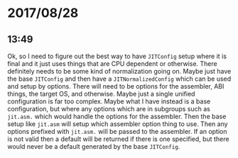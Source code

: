 # 2017/08/28

## 13:49

Ok, so I need to figure out the best way to have `JITConfig` setup where it is
final and it just uses things that are CPU dependent or otherwise. There
definitely needs to be some kind of normalization going on. Maybe just have the
base `JITConfig` and then have a `JITNormalizedConfig` which can be used and
setup by options. There will need to be options for the assembler, ABI things,
the target OS, and otherwise. Maybe just a single unified configuration is far
too complex. Maybe what I have instead is a base configuration, but where any
options which are in subgroups such as `jit.asm.` which would handle the
options for the assembler. Then the base setup like `jit.asm` will setup which
assembler option thing to use. Then any options prefixed with `jit.asm.` will
be passed to the assembler. If an option is not valid then a default will be
returned if there is one specified, but there would never be a default
generated by the base `JITConfig`.
